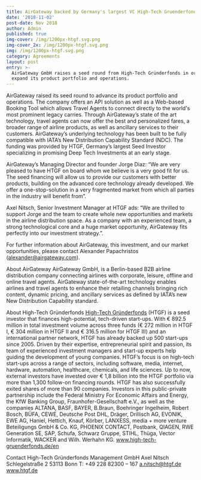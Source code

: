 ```yaml
---
title: AirGateway backed by Germany's largest VC High-Tech Gruenderfonds
date: '2018-11-02'
post-date: Nov 2018
author: Admin
published: true
img-cover: /img/1200px-htgf.svg.png
img-cover_2x: /img/1200px-htgf.svg.png
img: /img/1200px-htgf.svg.png
category: Agreements
layout: post
entry: >-
  AirGateway GmbH raises a seed round from High-Tech Gründerfonds in order to
  expand its product portfolio and operations.
---
```

AirGateway raised its seed round to advance its product portfolio and operations. The company offers an API solution as well as a Web-based Booking Tool which allows Travel Agents to connect directly to the world's most prominent legacy carries. Through AirGateway’s state of the art technology, travel agents can now offer the best and personalized fares, a broader range of airline products, as well as ancillary services to their customers. AirGateway’s underlying technology has been built to be fully compatible with IATA’s New Distribution Capability Standard (NDC).
The funding was provided by HTGF, Germany’s largest Seed Investor specializing in promising Deep Tech Investments at an early stage.

AirGateway’s Managing Director and founder Jorge Diaz: “We are very pleased to have HTGF on board whom we believe is a very good fit for us. The seed financing will allow us to provide our customers with better products, building on the advanced core technology already developed. We offer a one-stop-solution in a very fragmented market from which all parties in the industry will benefit from”.

Axel Nitsch, Senior Investment Manager at HTGF ads: “We are thrilled to support Jorge and the team to create whole new opportunities and markets in the airline distribution space. As a company with an experienced team, a strong technological core and a huge market opportunity, AirGateway fits perfectly into our investment strategy.”.

For further information about AirGateway, this investment, and our market opportunities, please contact Alexander Papachristos (alexander@airgateway.com).

About AirGateway
AirGateway GmbH, is a Berlin-based B2B airline distribution company connecting airlines with corporate, leisure, offline and online travel agents. AirGateway state-of-the-art technology enables airlines and travel agents to enhance their retailing channels bringing rich content, dynamic pricing, and ancillary services as defined by IATA’s new New Distribution Capability standard.

About High-Tech Gründerfonds
[High-Tech Gründerfonds](https://high-tech-gruenderfonds.de/de/) (HTGF) is a seed investor that finances high-potential, tech-driven start-ups. With € 892.5 million in total investment volume across three funds (€ 272 million in HTGF I, € 304 million in HTGF II and € 316.5 million for HTGF III) and an international partner network, HTGF has already backed up 500 start-ups since 2005. Driven by their expertise, entrepreneurial spirit and passion, its team of experienced investment managers and start-up experts help guiding the development of young companies. HTGF’s focus is on high-tech start-ups across a range of sectors, including software, media, internet, hardware, automation, healthcare, chemicals, and life sciences. Up to now, external investors have invested over € 1,8 billion into the HTGF portfolio via more than 1,300 follow-on financing rounds. HTGF has also successfully exited shares of more than 90 companies.
Investors in this public-private partnership include the Federal Ministry For Economic Affairs and Energy, the KfW Banking Group, Fraunhofer-Gesellschaft e.V., as well as the companies ALTANA, BASF, BAYER, B.Braun, Boehringer Ingelheim, Robert Bosch, BÜFA, CEWE, Deutsche Post DHL, Dräger, Drillisch AG, EVONIK, EWE AG, Haniel, Hettich, Knauf, Körber, LANXESS, media + more venture Beteiligungs GmbH & Co. KG, PHOENIX CONTACT, Postbank, QIAGEN, RWE Generation SE, SAP, Schufa, Schwarz Gruppe, STIHL, Thüga, Vector Informatik, WACKER and Wilh. Werhahn KG.
www.high-tech-gruenderfonds.de/en

Contact
High-Tech Gründerfonds Management GmbH
Axel Nitsch
Schlegelstraße 2
53113 Bonn
T: +49 228 82300 – 167
a.nitsch@htgf.de
www.htgf.de
